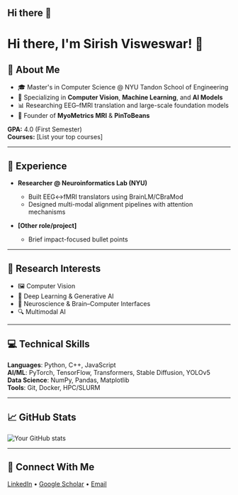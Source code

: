 ## Hi there 👋


# Hi there, I'm Sirish Visweswar! 👋

## 🚀 About Me
- 🎓 Master's in Computer Science @ NYU Tandon School of Engineering  
- 🔭 Specializing in **Computer Vision**, **Machine Learning**, and **AI Models**  
- 📊 Researching EEG–fMRI translation and large-scale foundation models  
- 💼 Founder of **MyoMetrics MRI** & **PinToBeans**

**GPA:** 4.0 (First Semester)  
**Courses:** [List your top courses]  

---

## 🧠 Experience
- **Researcher @ Neuroinformatics Lab (NYU)**  
  - Built EEG↔fMRI translators using BrainLM/CBraMod  
  - Designed multi-modal alignment pipelines with attention mechanisms  

- **[Other role/project]**  
  - Brief impact-focused bullet points  

---

## 🌟 Research Interests
- 🖼️ Computer Vision  
- 🤖 Deep Learning & Generative AI  
- 🧠 Neuroscience & Brain–Computer Interfaces  
- 🔍 Multimodal AI  

---

## 💻 Technical Skills
**Languages**: Python, C++, JavaScript  
**AI/ML**: PyTorch, TensorFlow, Transformers, Stable Diffusion, YOLOv5  
**Data Science**: NumPy, Pandas, Matplotlib  
**Tools**: Git, Docker, HPC/SLURM  

---

## 📈 GitHub Stats
![Your GitHub stats](https://github-readme-stats.vercel.app/api?username=YOUR_USERNAME&show_icons=true&theme=radical)

---

## 🔗 Connect With Me
[LinkedIn](https://linkedin.com/in/YOUR_LINKEDIN) • [Google Scholar](YOUR_SCHOLAR_LINK) • [Email](mailto:YOUR_EMAIL)



<!--
**itsSirish/itsSirish** is a ✨ _special_ ✨ repository because its `README.md` (this file) appears on your GitHub profile.

Here are some ideas to get you started:

- 🔭 I’m currently working on ...
- 🌱 I’m currently learning ...
- 👯 I’m looking to collaborate on ...
- 🤔 I’m looking for help with ...
- 💬 Ask me about ...
- 📫 How to reach me: ...
- 😄 Pronouns: ...
- ⚡ Fun fact: ...
-->
